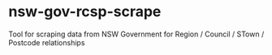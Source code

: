 nsw-gov-rcsp-scrape
===================

Tool for scraping data from NSW Government for Region / Council / STown / Postcode relationships
